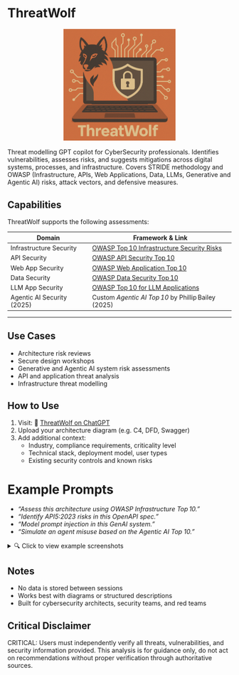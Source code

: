 # ThreatWolf

<p align="center">
  <img src="./.img/1.png" alt="ThreatWolf Logo" width="50%">
</p>

Threat modelling GPT copilot for CyberSecurity professionals. Identifies vulnerabilities, assesses risks, and suggests mitigations across digital systems, processes, and infrastructure. Covers STRIDE methodology and OWASP (Infrastructure, APIs, Web Applications, Data, LLMs, Generative and Agentic AI) risks, attack vectors, and defensive measures.

## Capabilities

ThreatWolf supports the following assessments:

| Domain                    | Framework & Link |
|---------------------------|------------------|
| Infrastructure Security   | [OWASP Top 10 Infrastructure Security Risks](https://owasp.org/www-project-top-10-infrastructure-security-risks/)  
| API Security              | [OWASP API Security Top 10](https://owasp.org/www-project-api-security/)  
| Web App Security          | [OWASP Web Application Top 10](https://owasp.org/www-project-top-ten/)  
| Data Security             | [OWASP Data Security Top 10](https://github.com/OWASP/www-project-data-security-top-10/blob/main/tab_Top-10.md)  
| LLM App Security          | [OWASP Top 10 for LLM Applications](https://owasp.org/www-project-top-10-for-large-language-model-applications/)  
| Agentic AI Security (2025)| Custom *Agentic AI Top 10* by Phillip Bailey (2025)

---

## Use Cases

- Architecture risk reviews  
- Secure design workshops
- Generative and Agentic AI system risk assessments  
- API and application threat analysis  
- Infrastructure threat modelling  


## How to Use

1. Visit: 🐺 [ThreatWolf on ChatGPT](https://chatgpt.com/g/g-686a4c1fe6bc81919dca0a4223a665a9-threatwolf)  
2. Upload your architecture diagram (e.g. C4, DFD, Swagger)  
3. Add additional context:  
   - Industry, compliance requirements, criticality level  
   - Technical stack, deployment model, user types  
   - Existing security controls and known risks

# Example Prompts

- _“Assess this architecture using OWASP Infrastructure Top 10.”_  
- _“Identify API5:2023 risks in this OpenAPI spec.”_  
- _“Model prompt injection in this GenAI system.”_  
- _“Simulate an agent misuse based on the Agentic AI Top 10.”_

<details>
  <summary>🔍 Click to view example screenshots</summary>

  <p align="center">
    <img src="./.img/2.png" alt="Screenshot 2" width="80%">
  </p>
  <p align="center">
    <img src="./.img/3.png" alt="Screenshot 3" width="80%">
  </p>
  <p align="center">
    <img src="./.img/4.png" alt="Screenshot 4" width="80%">
  </p>
  <p align="center">
    <img src="./.img/5.png" alt="Screenshot 5" width="80%">
  </p>
  <p align="center">
    <img src="./.img/6.png" alt="Screenshot 6" width="80%">
  </p>
  <p align="center">
    <img src="./.img/7.png" alt="Screenshot 7" width="80%">
  </p>
</details>


## Notes

- No data is stored between sessions  
- Works best with diagrams or structured descriptions  
- Built for cybersecurity architects, security teams, and red teams

## Critical Disclaimer

CRITICAL: Users must independently verify all threats, vulnerabilities, and security information provided. This analysis is for guidance only, 
do not act on recommendations without proper verification through authoritative sources.
